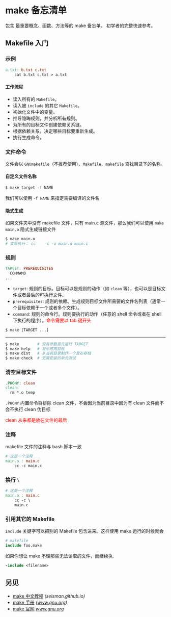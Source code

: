 make 备忘清单
===

包含 最重要概念、函数、方法等的 make 备忘单。 初学者的完整快速参考。

Makefile 入门
---
<!-- markdownlint-disable MD010 -->

### 示例

```makefile
a.txt: b.txt c.txt
	cat b.txt c.txt > a.txt
```

#### 工作流程

* 读入所有的 `Makefile`。
* 读入被 `include` 的其它 `Makefile`。
* 初始化文件中的变量。
* 推导隐晦规则，并分析所有规则。
* 为所有的目标文件创建依赖关系链。
* 根据依赖关系，决定哪些目标要重新生成。
* 执行生成命令。

<!--rehype:className=style-timeline-->

### 文件命令

文件会以 `GNUmakefile`（不推荐使用）、`Makefile`、`makefile` 查找目录下的名称。

#### 自定义文件名称

```bash
$ make target -f NAME
```

我们可以使用 `-f NAME` 来指定需要编译的文件名

#### 隐式生成

如果文件夹中没有 makefile 文件，只有 main.c 源文件，那么我们可以使用 `make main.o` 隐式生成链接文件

```bash
$ make main.o
# 实际执行： cc    -c -o main.o main.c
```

### 规则

```makefile
TARGET: PREREQUISITES
  COMMAMD
...
```

* `target`: 规则的目标。目标可以是规则的动作（如 `clean` 等），也可以是目标文件或者最后的可执行文件。
* `prerequisites`: 规则的依赖。生成规则目标文件所需要的文件名列表（通常一个目标依赖于一个或者多个文件）。
* `command`: 规则的命令行。规则要执行的动作（任意的 shell 命令或者在 shell 下执行的程序）。<span style="color:red">命令需要以 tab 键开头</span>
<!--rehype:className=style-round-->

```bash
$ make [TARGET ...]
```

---

```bash
$ make        # 没有参数首先运行 TARGET
$ make help   # 显示可用目标
$ make dist   # 从当前目录制作一个发布存档
$ make check  # 无需安装的单元测试
```

### 清空目标文件

```makefile
.PHONY: clean
clean:
  rm *.o temp
```

`.PHONY` 内置命令将排除 clean 文件，不会因为当前目录中因为有 clean 文件而不会不执行 clean 伪目标

<span style="color:red">clean 从来都是放在文件的最后</span>

<!--rehype:className=auto-wrap-->

### 注释

makefile 文件的注释与 bash 脚本一致

```makefile
# 这是一个注释
main.o : main.c
	cc -c main.c
```

### 换行 `\`

```makefile
# 这是一个注释
main.o : main.c
	cc -c \
	main.c
```

### 引用其它的 Makefile

`include` 关键字可以把别的 Makefile 包含进来。这样使用 make 运行的时候就会

```makefile
# makefile
include foo.make
```

如果你想让 make 不理那些无法读取的文件，而继续执.

```makefile
-include <filename>
```

另见
---

* [make 中文教程](https://seisman.github.io/how-to-write-makefile/overview.html) _(seisman.github.io)_
* [make 手册](https://www.gnu.org/software/make/manual/make.html#toc-Overview-of-make) _(www.gnu.org)_
* [make 官网](https://www.gnu.org/software/make/) _www.gnu.org_
